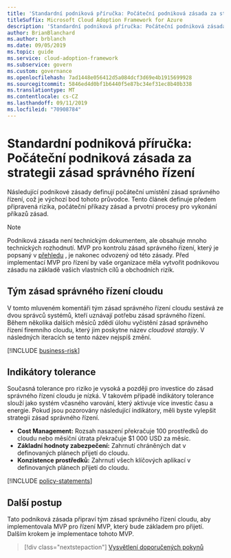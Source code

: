 ```yaml
---
title: 'Standardní podniková příručka: Počáteční podniková zásada za strategii zásad správného řízení'
titleSuffix: Microsoft Cloud Adoption Framework for Azure
description: 'Standardní podniková příručka: Počáteční podniková zásada za strategii zásad správného řízení'
author: BrianBlanchard
ms.author: brblanch
ms.date: 09/05/2019
ms.topic: guide
ms.service: cloud-adoption-framework
ms.subservice: govern
ms.custom: governance
ms.openlocfilehash: 7ad1448e056412d5a084dcf3d69e4b1915699928
ms.sourcegitcommit: 5846ed4d0bf1b6440f5e87bc34ef31ec8b40b338
ms.translationtype: MT
ms.contentlocale: cs-CZ
ms.lasthandoff: 09/11/2019
ms.locfileid: "70908784"
---
```

# <a name="standard-enterprise-guide-initial-corporate-policy-behind-the-governance-strategy"></a>Standardní podniková příručka: Počáteční podniková zásada za strategii zásad správného řízení

Následující podnikové zásady definují počáteční umístění zásad správného řízení, což je výchozí bod tohoto průvodce. Tento článek definuje předem připravená rizika, počáteční příkazy zásad a prvotní procesy pro vykonání příkazů zásad.

> [!NOTE]
>Podniková zásada není technickým dokumentem, ale obsahuje mnoho technických rozhodnutí. MVP pro kontrolu zásad správného řízení, který je popsaný v [přehledu](./index.md) , je nakonec odvozený od této zásady. Před implementací MVP pro řízení by vaše organizace měla vytvořit podnikovou zásadu na základě vašich vlastních cílů a obchodních rizik.

## <a name="cloud-governance-team"></a>Tým zásad správného řízení cloudu

V tomto mluveném komentáři tým zásad správného řízení cloudu sestává ze dvou správců systémů, kteří uznávají potřebu zásad správného řízení. Během několika dalších měsíců zdědí úlohu vyčistění zásad správného řízení firemního cloudu, který jim poskytne název _cloudové starajíy_. V následných iteracích se tento název nejspíš změní.

[!INCLUDE [business-risk](../../../../includes/business-risks.md)]

## <a name="tolerance-indicators"></a>Indikátory tolerance

Současná tolerance pro riziko je vysoká a později pro investice do zásad správného řízení cloudu je nízká. V takovém případě indikátory tolerance slouží jako systém včasného varování, který aktivuje více investic času a energie. Pokud jsou pozorovány následující indikátory, měli byste vylepšit strategii zásad správného řízení.

- **Cost Management:** Rozsah nasazení překračuje 100 prostředků do cloudu nebo měsíční útrata překračuje $1 000 USD za měsíc.
- **Základní hodnoty zabezpečení:** Zahrnutí chráněných dat v definovaných plánech přijetí do cloudu.
- **Konzistence prostředků:** Zahrnutí všech klíčových aplikací v definovaných plánech přijetí do cloudu.

[!INCLUDE [policy-statements](../../../../includes/policy-statements.md)]

## <a name="next-steps"></a>Další postup

Tato podniková zásada připraví tým zásad správného řízení cloudu, aby implementovala MVP pro řízení MVP, který bude základem pro přijetí. Dalším krokem je implementace tohoto MVP.

> [!div class="nextstepaction"]
> [Vysvětlení doporučených pokynů](./best-practice-explained.md)
